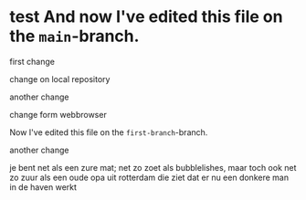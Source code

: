 # test And now I've edited this file on the `main`-branch.

first change 

change on local repository 

another change

change form webbrowser

Now I've edited this file on the `first-branch`-branch.

another change

je bent net als een zure mat; net zo zoet als bubblelishes, maar toch ook net zo zuur als een oude opa uit rotterdam die ziet dat er nu een donkere man in de haven werkt
